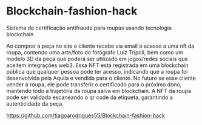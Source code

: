 # Blockchain-fashion-hack
Sistema de certificação antifraude para roupas usando tecnologia blockchain 

Ao comprar a peça no site o cliente recebe via email o acesso a uma nft da roupa, contendo uma arte/foto do fotógrafo Luiz Tripoli, bem como um modelo 3D da peça que poderá ser utilizado em jogos/redes sociais que aceitem integrações web3.
Essa NFT está registrada em uma blockchain pública que qualquer pessoa pode ter acesso, indicando que a roupa foi desenvolvida pela Aquila e vendida para o cliente. No futuro se esse cliente vender a roupa, ele pode transferir o certificado para o próximo dono, mantendo todo a trajetória da roupa salva em blockchain. A NFT da roupa pode ser validada escaneando o qr code da etiqueta, garantindo a autenticidade da peça.

https://github.com/tiagoarodrigues55/Blockchain-fashion-hack
